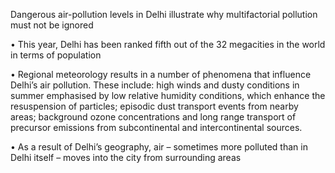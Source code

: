 Dangerous air-pollution levels in Delhi illustrate why multifactorial pollution must not be ignored

• This year, Delhi has been ranked fifth out of the 32 megacities in the world in terms of population

• Regional meteorology results in a number of phenomena that influence Delhi’s air pollution. These include: high
winds and dusty conditions in summer emphasised by low relative humidity conditions, which enhance the
resuspension of particles; episodic dust transport events from nearby areas; background ozone concentrations
and long range transport of precursor emissions from subcontinental and intercontinental sources.

• As a result of Delhi’s geography, air – sometimes more polluted than in Delhi itself – moves into the city from
surrounding areas
